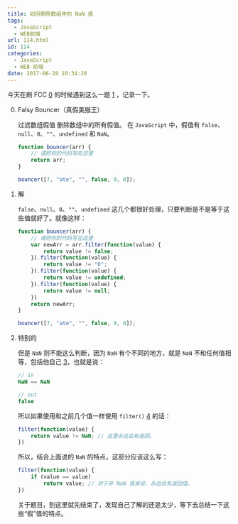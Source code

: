 ```yaml
---
title: 如何删除数组中的 NaN 值
tags:
  - JavaScript
  - WEB前端
url: 114.html
id: 114
categories:
  - JavaScript
  - WEB 前端
date: 2017-06-28 10:34:28
---
```


今天在刷 FCC [0](http://(http://www.freecodecamp.cn) "| FreeCodeCamp中文社区") 的时候遇到这么一题 [1](http://(http://www.freecodecamp.cn/challenges/falsy-bouncer) "Falsy Bouncer | FreeCodeCamp中文社区") ，记录一下。

0.  Falsy Bouncer（真假美猴王）

    过滤数组假值 删除数组中的所有假值。 在 `JavaScript` 中，假值有 `false`、`null`、`0`、`""`、`undefined` 和 `NaN`。

    ```javascript
    function bouncer(arr) {
        // 请把你的代码写在这里
        return arr;
    }

    bouncer([7, "ate", "", false, 9, 0]);
    ```

1.  解

    `false`、`null`、`0`、`""`、`undefined` 这几个都很好处理，只要判断是不是等于这些值就好了。就像这样：

    ```javascript
    function bouncer(arr) {
        // 请把你的代码写在这里
        var newArr = arr.filter(function(value) {
            return value != false;
        }).filter(function(value) {
            return value != "0";
        }).filter(function(value) {
            return value != undefined;
        }).filter(function(value) {
            return value != null;
        })
        return newArr;
    }

    bouncer([7, "ate", "", false, 9, 0]);
    ```

2.  特别的

    但是 `NaN` 则不能这么判断，因为 `NaN` 有个不同的地方，就是 `NaN` 不和任何值相等，包括他自己 [3](http://(http://www.shaoqun.com/a/249082.aspx) "[Java教程]js删除数组中的NaN")，也就是说：

    ```javascript
    // in
    NaN == NaN

    // out
    false
    ```

    所以如果使用和之前几个值一样使用 `filter()` [4](http://(https://developer.mozilla.org/zh-CN/docs/Web/JavaScript/Reference/Global_Objects/Array/filter) "Array.prototype.filter() - JavaScript | MDN") 的话：

    ```javascript
    filter(function(value) {
        return value != NaN; // 这里永远会有返回。
    })
    ```

    所以，结合上面说的 `NaN` 的特点，这部分应该这么写：

    ```javascript
    filter(function(value) {
        if (value == value)
            return value; // 对于非 NaN 值来说，永远会有返回值。
    })
    ```

    关于题目，到这里就先结束了，发现自己了解的还是太少，等下去总结一下这些“假”值的特点。
